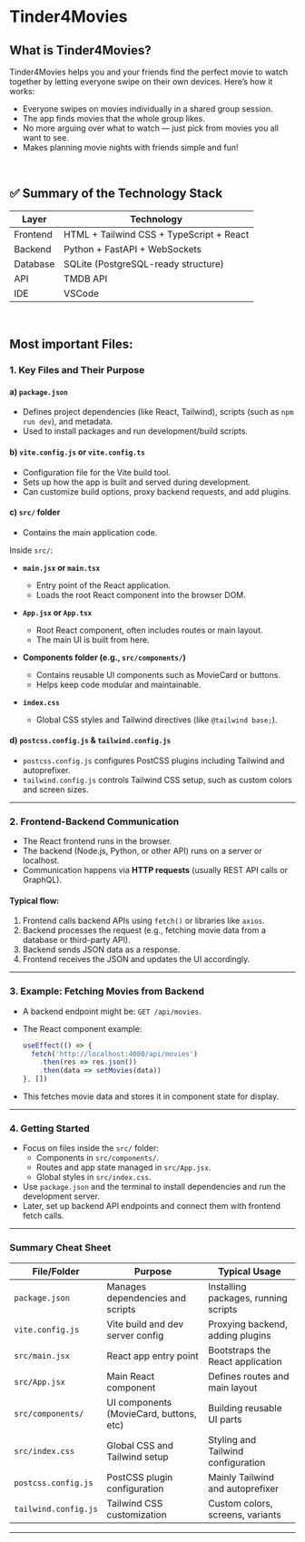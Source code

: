 # Tinder4Movies

## What is Tinder4Movies?

Tinder4Movies helps you and your friends find the perfect movie to watch together by letting everyone swipe on their own devices. Here’s how it works:

- Everyone swipes on movies individually in a shared group session.
- The app finds movies that the whole group likes.
- No more arguing over what to watch — just pick from movies you all want to see.
- Makes planning movie nights with friends simple and fun!

<br>


## ✅ Summary of the Technology Stack

| Layer    | Technology                              |
|----------|---------------------------------------|
| Frontend | HTML + Tailwind CSS + TypeScript + React |
| Backend  | Python + FastAPI + WebSockets          |
| Database | SQLite (PostgreSQL-ready structure)    |
| API      | TMDB API                              |
| IDE      | VSCode                               |

<br>

## Most important Files:

### 1. **Key Files and Their Purpose**

#### a) **`package.json`**

- Defines project dependencies (like React, Tailwind), scripts (such as `npm run dev`), and metadata.  
- Used to install packages and run development/build scripts.


#### b) **`vite.config.js` or `vite.config.ts`**

- Configuration file for the Vite build tool.  
- Sets up how the app is built and served during development.  
- Can customize build options, proxy backend requests, and add plugins.


#### c) **`src/` folder**

- Contains the main application code.

Inside `src/`:

- **`main.jsx` or `main.tsx`**  
    - Entry point of the React application.  
    - Loads the root React component into the browser DOM.

- **`App.jsx` or `App.tsx`**  
    - Root React component, often includes routes or main layout.  
    - The main UI is built from here.

- **Components folder (e.g., `src/components/`)**  
    - Contains reusable UI components such as MovieCard or buttons.  
    - Helps keep code modular and maintainable.

- **`index.css`**  
    - Global CSS styles and Tailwind directives (like `@tailwind base;`).


#### d) **`postcss.config.js` & `tailwind.config.js`**

- `postcss.config.js` configures PostCSS plugins including Tailwind and autoprefixer.  
- `tailwind.config.js` controls Tailwind CSS setup, such as custom colors and screen sizes.

---


### 2. **Frontend-Backend Communication**

- The React frontend runs in the browser.  
- The backend (Node.js, Python, or other API) runs on a server or localhost.  
- Communication happens via **HTTP requests** (usually REST API calls or GraphQL).

#### Typical flow:

1. Frontend calls backend APIs using `fetch()` or libraries like `axios`.  
2. Backend processes the request (e.g., fetching movie data from a database or third-party API).  
3. Backend sends JSON data as a response.  
4. Frontend receives the JSON and updates the UI accordingly.

---


### 3. **Example: Fetching Movies from Backend**

- A backend endpoint might be: `GET /api/movies`.  
- The React component example:

    ```jsx
    useEffect(() => {
      fetch('http://localhost:4000/api/movies')
        .then(res => res.json())
        .then(data => setMovies(data))
    }, [])
    ```

- This fetches movie data and stores it in component state for display.

---


### 4. **Getting Started**

- Focus on files inside the `src/` folder:  
    - Components in `src/components/`.  
    - Routes and app state managed in `src/App.jsx`.  
    - Global styles in `src/index.css`.  
- Use `package.json` and the terminal to install dependencies and run the development server.  
- Later, set up backend API endpoints and connect them with frontend fetch calls.

---

### **Summary Cheat Sheet**

| File/Folder          | Purpose                          | Typical Usage                      |
|----------------------|---------------------------------|----------------------------------|
| `package.json`       | Manages dependencies and scripts| Installing packages, running scripts |
| `vite.config.js`     | Vite build and dev server config| Proxying backend, adding plugins  |
| `src/main.jsx`       | React app entry point            | Bootstraps the React application  |
| `src/App.jsx`        | Main React component             | Defines routes and main layout    |
| `src/components/`    | UI components (MovieCard, buttons, etc) | Building reusable UI parts     |
| `src/index.css`      | Global CSS and Tailwind setup   | Styling and Tailwind configuration|
| `postcss.config.js`  | PostCSS plugin configuration    | Mainly Tailwind and autoprefixer  |
| `tailwind.config.js` | Tailwind CSS customization      | Custom colors, screens, variants  |

---
